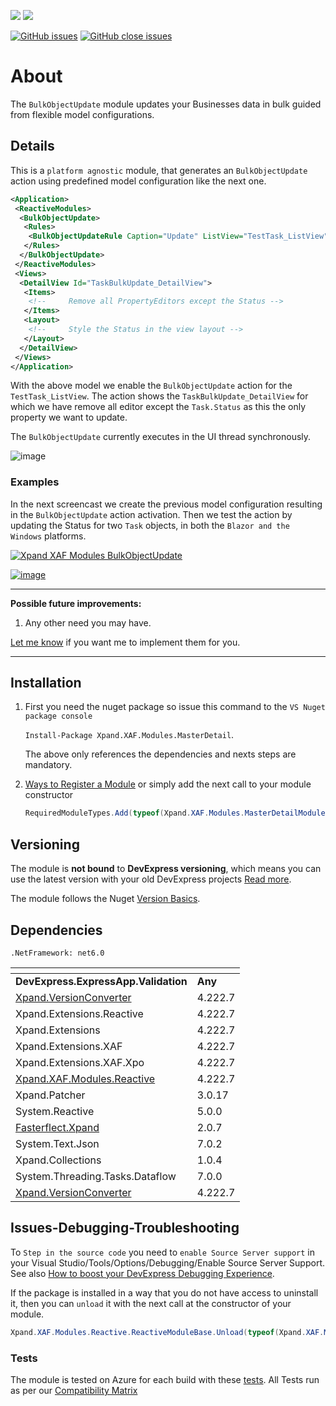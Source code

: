 ![](http://45-126-125-189.cloud-xip.com/nuget/v/Xpand.XAF.Modules.BulkObjectUpdate.svg?&style=flat) ![](http://45-126-125-189.cloud-xip.com/nuget/dt/Xpand.XAF.Modules.BulkObjectUpdate.svg?&style=flat)

[![GitHub issues](http://45-126-125-189.cloud-xip.com/github/issues/eXpandFramework/expand/BulkObjectUpdate.svg)](https://github.com/eXpandFramework/eXpand/issues?utf8=%E2%9C%93&q=is%3Aissue+is%3Aopen+sort%3Aupdated-desc+label%3AReactive.XAF+label%3ABulkObjectUpdate) [![GitHub close issues](http://45-126-125-189.cloud-xip.com/github/issues-closed/eXpandFramework/eXpand/BulkObjectUpdate.svg)](https://github.com/eXpandFramework/eXpand/issues?utf8=%E2%9C%93&q=is%3Aissue+is%3Aclosed+sort%3Aupdated-desc+label%3AReactive.XAF+label%3ABulkObjectUpdate)

# About

The `BulkObjectUpdate` module updates your Businesses data in bulk guided from flexible model configurations.

## Details

This is a `platform agnostic` module, that generates an `BulkObjectUpdate` action using predefined model configuration
like the next one.

```xml
<Application>
 <ReactiveModules>
  <BulkObjectUpdate>
   <Rules>
    <BulkObjectUpdateRule Caption="Update" ListView="TestTask_ListView" DetailView="TaskBulkUpdate_DetailView" IsNewNode="True" />
   </Rules>
  </BulkObjectUpdate>
 </ReactiveModules>
 <Views>
  <DetailView Id="TaskBulkUpdate_DetailView">
   <Items>
    <!--     Remove all PropertyEditors except the Status -->
   </Items>
   <Layout>
    <!--     Style the Status in the view layout -->
   </Layout>
  </DetailView>
 </Views>
</Application>
```

With the above model we enable the `BulkObjectUpdate` action for the `TestTask_ListView`. The action shows
the `TaskBulkUpdate_DetailView` for which we have remove all editor except the `Task.Status` as this the only property
we want to update.

The `BulkObjectUpdate` currently executes in the UI thread synchronously.

![image](https://user-images.githubusercontent.com/159464/143494042-59311a57-1fa5-4ebd-8942-b02b10a8f7e6.png)

### Examples

In the next screencast we create the previous model configuration resulting in the `BulkObjectUpdate` action activation.
Then we test the action by updating the Status for two `Task` objects, in both the `Blazor and the Windows` platforms.

<twitter tags="#BulkObjectUpdate #Blazor">

[![Xpand XAF Modules BulkObjectUpdate](https://user-images.githubusercontent.com/159464/143494273-0076056a-ad58-4e4f-ac34-0017af5ca19a.gif)
](https://youtu.be/DHfFtmBD4lw)

</twitter>

[![image](https://user-images.githubusercontent.com/159464/87556331-2fba1980-c6bf-11ea-8a10-e525dda86364.png)](https://youtu.be/Xy3IzZM6HYY)

--- 

**Possible future improvements:**

1. Any other need you may have.

[Let me know](https://github.com/sponsors/apobekiaris) if you want me to implement them for you.

---

## Installation

1. First you need the nuget package so issue this command to the `VS Nuget package console`

   `Install-Package Xpand.XAF.Modules.MasterDetail`.

   The above only references the dependencies and nexts steps are mandatory.

2. [Ways to Register a Module](https://documentation.devexpress.com/eXpressAppFramework/118047/Concepts/Application-Solution-Components/Ways-to-Register-a-Module)
   or simply add the next call to your module constructor
    ```cs
    RequiredModuleTypes.Add(typeof(Xpand.XAF.Modules.MasterDetailModule));
    ```

## Versioning

The module is **not bound** to **DevExpress versioning**, which means you can use the latest version with your old
DevExpress projects [Read more](https://github.com/eXpandFramework/XAF/tree/master/tools/Xpand.VersionConverter).

The module follows the
Nuget [Version Basics](https://docs.microsoft.com/en-us/nuget/reference/package-versioning#version-basics).

## Dependencies

`.NetFramework: net6.0`

| <!-- -->                                                                                                                         | <!-- --> 
|----------------------------------------------------------------------------------------------------------------------------------|----------
| **DevExpress.ExpressApp.Validation**                                                                                             | **Any**  
| [Xpand.VersionConverter](https://github.com/eXpandFramework/Reactive.XAF/tree/master/tools/Xpand.VersionConverter)               | 4.222.7  
| Xpand.Extensions.Reactive                                                                                                        | 4.222.7  
| Xpand.Extensions                                                                                                                 | 4.222.7  
| Xpand.Extensions.XAF                                                                                                             | 4.222.7  
| Xpand.Extensions.XAF.Xpo                                                                                                         | 4.222.7  
| [Xpand.XAF.Modules.Reactive](https://github.com/eXpandFramework/Reactive.XAF/tree/master/src/Modules/Xpand.XAF.Modules.Reactive) | 4.222.7  
| Xpand.Patcher                                                                                                                    | 3.0.17   
| System.Reactive                                                                                                                  | 5.0.0    
| [Fasterflect.Xpand](https://github.com/eXpandFramework/Fasterflect)                                                              | 2.0.7    
| System.Text.Json                                                                                                                 | 7.0.2    
| Xpand.Collections                                                                                                                | 1.0.4    
| System.Threading.Tasks.Dataflow                                                                                                  | 7.0.0    
| [Xpand.VersionConverter](https://github.com/eXpandFramework/Reactive.XAF/tree/master/tools/Xpand.VersionConverter)               | 4.222.7  

## Issues-Debugging-Troubleshooting

To `Step in the source code` you need to `enable Source Server support` in your Visual
Studio/Tools/Options/Debugging/Enable Source Server Support. See
also [How to boost your DevExpress Debugging Experience](https://github.com/eXpandFramework/DevExpress.XAF/wiki/How-to-boost-your-DevExpress-Debugging-Experience#1-index-the-symbols-to-your-custom-devexpresss-installation-location).

If the package is installed in a way that you do not have access to uninstall it, then you can `unload` it with the next
call at the constructor of your module.

```cs
Xpand.XAF.Modules.Reactive.ReactiveModuleBase.Unload(typeof(Xpand.XAF.Modules.MasterDetail.MasterDetailModule))
```

### Tests

The module is tested on Azure for each build with
these [tests](https://github.com/eXpandFramework/Packages/tree/master/src/Tests/Xpand.XAF.s.MasterDetail.MasterDetail).
All Tests run as per our [Compatibility Matrix](https://github.com/eXpandFramework/DevExpress.XAF#compatibility-matrix)

